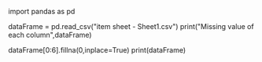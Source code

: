 import pandas as pd


dataFrame = pd.read_csv("item sheet - Sheet1.csv")
print("Missing value of each column",dataFrame)


dataFrame[0:6].fillna(0,inplace=True)
print(dataFrame)
